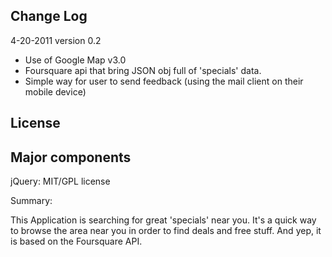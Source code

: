 <html>
<body>
<h2>Change Log</h2>

4-20-2011 version 0.2
* Use of Google Map v3.0
* Foursquare api that bring JSON obj full of 'specials' data.
* Simple way for user to send feedback (using the mail client on their mobile device)

<h2>License</h2>

<h2>Major components</h2>
jQuery: MIT/GPL license

Summary:

This Application is searching for great 'specials' near you.
It's a quick way to browse the area near you in order to find deals and free stuff.
And yep, it is based on the Foursquare API.
</body>
</html>
